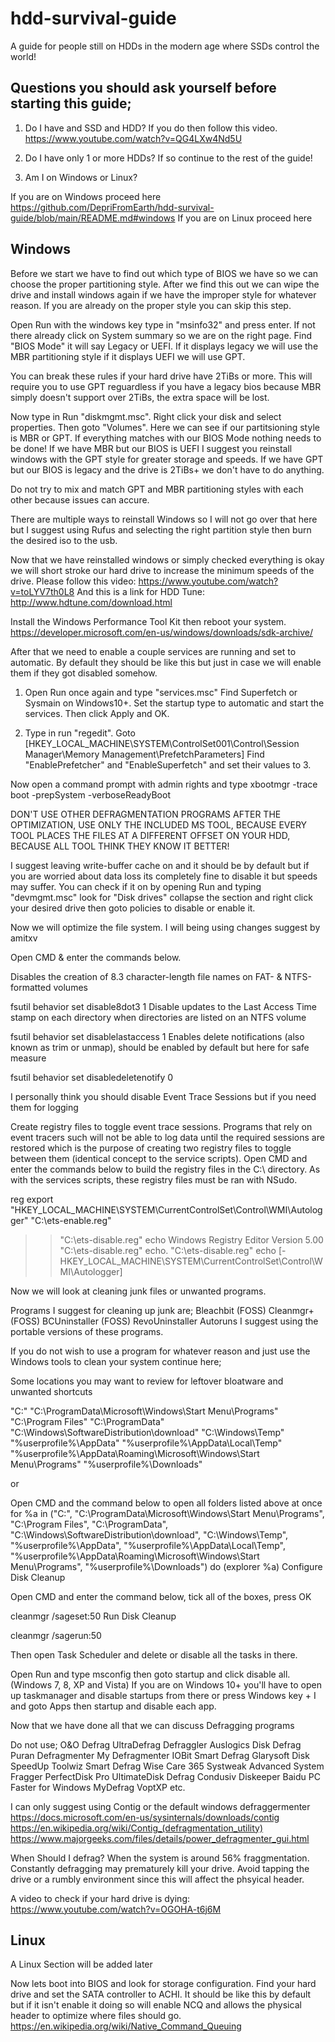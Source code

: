 # hdd-survival-guide
A guide for people still on HDDs in the modern age where SSDs control the world!

## Questions you should ask yourself before starting this guide;

1. Do I have and SSD and HDD? If you do then follow this video. https://www.youtube.com/watch?v=QG4LXw4Nd5U

2. Do I have only 1 or more HDDs? If so continue to the rest of the guide!

3. Am I on Windows or Linux?

If you are on Windows proceed here
https://github.com/DepriFromEarth/hdd-survival-guide/blob/main/README.md#windows
If you are on Linux proceed here


## Windows

Before we start we have to find out which type of BIOS we have so we can choose the proper partitioning style.
After we find this out we can wipe the drive and install windows again if we have the improper style for whatever reason.
If you are already on the proper style you can skip this step.

Open Run with the windows key type in "msinfo32" and press enter. If not there already click on System summary so we are on the right page.
Find "BIOS Mode" it will say Legacy or UEFI. If it displays legacy we will use the MBR partitioning style if it displays UEFI we will use GPT.

You can break these rules if your hard drive have 2TiBs or more.
This will require you to use GPT reguardless if you have a legacy bios because MBR simply doesn't support over 2TiBs, the extra space will be lost.

Now type in Run "diskmgmt.msc". Right click your disk and select properties. Then goto "Volumes".
Here we can see if our partitsioning style is MBR or GPT. If everything matches with our BIOS Mode nothing needs to be done!
If we have MBR but our BIOS is UEFI I suggest you reinstall windows with the GPT style for greater storage and speeds.
If we have GPT but our BIOS is legacy and the drive is 2TiBs+ we don't have to do anything.

Do not try to mix and match GPT and MBR partitioning styles with each other because issues can accure.

There are multiple ways to reinstall Windows so I will not go over that here but I suggest using Rufus and selecting the right partition style then burn the desired iso to the usb.

Now that we have reinstalled windows or simply checked everything is okay we will short stroke our hard drive to increase the minimum speeds of the drive.
Please follow this video: https://www.youtube.com/watch?v=toLYV7th0L8
And this is a link for HDD Tune: http://www.hdtune.com/download.html

Install the Windows Performance Tool Kit then reboot your system. https://developer.microsoft.com/en-us/windows/downloads/sdk-archive/

After that we need to enable a couple services are running and set to automatic.
By default they should be like this but just in case we will enable them if they got disabled somehow.

1. Open Run once again and type "services.msc" Find Superfetch or Sysmain on Windows10+.
Set the startup type to automatic and start the services.
Then click Apply and OK.

2. Type in run "regedit".
Goto [HKEY_LOCAL_MACHINE\SYSTEM\ControlSet001\Control\Session Manager\Memory Management\PrefetchParameters]
Find "EnablePrefetcher" and "EnableSuperfetch" and set their values to 3.

Now open a command prompt with admin rights and type
xbootmgr -trace boot -prepSystem -verboseReadyBoot

DON'T USE OTHER DEFRAGMENTATION PROGRAMS AFTER THE OPTIMIZATION, USE ONLY THE INCLUDED MS TOOL, BECAUSE EVERY TOOL PLACES THE FILES AT A DIFFERENT OFFSET ON YOUR HDD, BECAUSE ALL TOOL THINK THEY KNOW IT BETTER!

I suggest leaving write-buffer cache on and it should be by default but if you are worried about data loss its completely fine to disable it but speeds may suffer. You can check if it on by opening Run and typing "devmgmt.msc" look for "Disk drives" collapse the section and right click your desired drive then goto policies to disable or enable it.

Now we will optimize the file system. I will being using changes suggest by amitxv

Open CMD & enter the commands below.

Disables the creation of 8.3 character-length file names on FAT- & NTFS-formatted volumes

fsutil behavior set disable8dot3 1
Disable updates to the Last Access Time stamp on each directory when directories are listed on an NTFS volume

fsutil behavior set disablelastaccess 1
Enables delete notifications (also known as trim or unmap), should be enabled by default but here for safe measure

fsutil behavior set disabledeletenotify 0

I personally think you should disable Event Trace Sessions but if you need them for logging

Create registry files to toggle event trace sessions. Programs that rely on event tracers such will not be able to log data until the required sessions are restored which is the purpose of creating two registry files to toggle between them (identical concept to the service scripts). Open CMD and enter the commands below to build the registry files in the C:\ directory. As with the services scripts, these registry files must be ran with NSudo.

reg export "HKEY_LOCAL_MACHINE\SYSTEM\CurrentControlSet\Control\WMI\Autologger" "C:\ets-enable.reg"
>> "C:\ets-disable.reg" echo Windows Registry Editor Version 5.00
>> "C:\ets-disable.reg" echo.
>> "C:\ets-disable.reg" echo [-HKEY_LOCAL_MACHINE\SYSTEM\CurrentControlSet\Control\WMI\Autologger]

Now we will look at cleaning junk files or unwanted programs.

Programs I suggest for cleaning up junk are;
Bleachbit (FOSS)
Cleanmgr+ (FOSS)
BCUninstaller (FOSS)
RevoUninstaller
Autoruns
I suggest using the portable versions of these programs.

If you do not wish to use a program for whatever reason and just use the Windows tools to clean your system continue here;

Some locations you may want to review for leftover bloatware and unwanted shortcuts 

"C:\"
"C:\ProgramData\Microsoft\Windows\Start Menu\Programs"
"C:\Program Files"
"C:\ProgramData"
"C:\Windows\SoftwareDistribution\download"
"C:\Windows\Temp"
"%userprofile%\AppData"
"%userprofile%\AppData\Local\Temp"
"%userprofile%\AppData\Roaming\Microsoft\Windows\Start Menu\Programs"
"%userprofile%\Downloads"

or

Open CMD and the command below to open all folders listed above at once
for %a in ("C:\", "C:\ProgramData\Microsoft\Windows\Start Menu\Programs", "C:\Program Files", "C:\ProgramData", "C:\Windows\SoftwareDistribution\download", "C:\Windows\Temp", "%userprofile%\AppData", "%userprofile%\AppData\Local\Temp", "%userprofile%\AppData\Roaming\Microsoft\Windows\Start Menu\Programs", "%userprofile%\Downloads") do (explorer %a)
Configure Disk Cleanup

Open CMD and enter the command below, tick all of the boxes, press OK

cleanmgr /sageset:50
Run Disk Cleanup

cleanmgr /sagerun:50

Then open Task Scheduler and delete or disable all the tasks in there.

Open Run and type msconfig then goto startup and click disable all. (Windows 7, 8, XP and Vista)
If you are on Windows 10+ you'll have to open up taskmanager and disable startups from there or press Windows key + I and goto Apps then startup and disable each app.

Now that we have done all that we can discuss Defragging programs 

Do not use;
O&O Defrag
UltraDefrag
Defraggler
Auslogics Disk Defrag
Puran Defragmenter
My Defragmenter
IOBit Smart Defrag
Glarysoft Disk SpeedUp
Toolwiz Smart Defrag
Wise Care 365
Systweak Advanced System
Fragger
PerfectDisk Pro
UltimateDisk Defrag
Condusiv Diskeeper
Baidu PC Faster for Windows
MyDefrag
VoptXP
etc.

I can only suggest using Contig or the default windows defraggermenter
https://docs.microsoft.com/en-us/sysinternals/downloads/contig
https://en.wikipedia.org/wiki/Contig_(defragmentation_utility)
https://www.majorgeeks.com/files/details/power_defragmenter_gui.html

When Should I defrag? When the system is around 56% fraggmentation. Constantly defragging may prematurely kill your drive.
Avoid tapping the drive or a rumbly environment since this will affect the phsyical header.

A video to check if your hard drive is dying: https://www.youtube.com/watch?v=OGOHA-t6j6M

## Linux
A Linux Section will be added later

Now lets boot into BIOS and look for storage configuration. Find your hard drive and set the SATA controller to ACHI. It should be like this by default but if it isn't enable it doing so will enable NCQ and allows the physical header to optimize where files should go. https://en.wikipedia.org/wiki/Native_Command_Queuing
